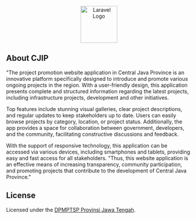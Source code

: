 <p align="center"><a href="https://laravel.com" target="_blank"><img src="https://cjip.jatengprov.go.id/storage/DarFhfrwapwXjwwpQFljtO1wzoTTEs-metaZXNyMEM4SG1Rc3M3OEFBbmxhdWUucG5n-.png" width="100" alt="Laravel Logo"></a></p>


## About CJIP

"The project promotion website application in Central Java Province is an innovative platform specifically designed to introduce and promote various ongoing projects in the region. With a user-friendly design, this application presents complete and structured information regarding the latest projects, including infrastructure projects, development and other initiatives.

Top features include stunning visual galleries, clear project descriptions, and regular updates to keep stakeholders up to date. Users can easily browse projects by category, location, or project status. Additionally, the app provides a space for collaboration between government, developers, and the community, facilitating constructive discussions and feedback.

With the support of responsive technology, this application can be accessed via various devices, including smartphones and tablets, providing easy and fast access for all stakeholders. "Thus, this website application is an effective means of increasing transparency, community participation, and promoting projects that contribute to the development of Central Java Province."

## License

Licensed under the [DPMPTSP Provinsi Jawa Tengah](https://web.dpmptsp.jatengprov.go.id/).
